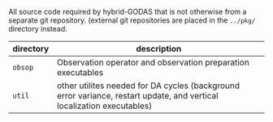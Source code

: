 All source code required by hybrid-GODAS that is not otherwise from a separate git repository. (external git repositories are placed in the `../pkg/` directory instead.

| directory   | description |
| ----------- | -------- |
| `obsop`        | Observation operator and observation preparation executables |
| `util`         | other utilites needed for DA cycles (background error variance, restart update, and vertical localization executables) |

